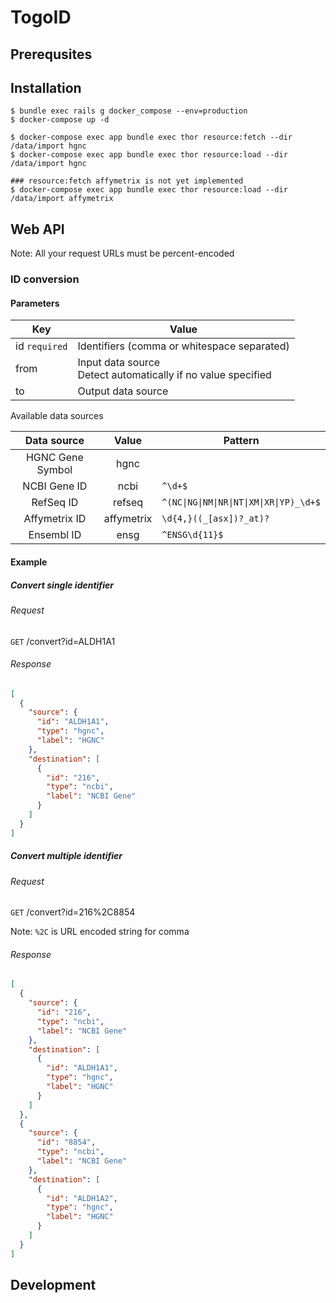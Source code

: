 # TogoID

## Prerequsites

## Installation

```
$ bundle exec rails g docker_compose --env=production
$ docker-compose up -d

$ docker-compose exec app bundle exec thor resource:fetch --dir /data/import hgnc
$ docker-compose exec app bundle exec thor resource:load --dir /data/import hgnc

### resource:fetch affymetrix is not yet implemented
$ docker-compose exec app bundle exec thor resource:load --dir /data/import affymetrix
```

## Web API

Note: All your request URLs must be percent-encoded

### ID conversion

#### Parameters

| Key           | Value                                                             |
|---------------|-------------------------------------------------------------------|
| id `required` | Identifiers (comma or whitespace separated)                       |
| from          | Input data source<br />Detect automatically if no value specified |
| to            | Output data source                                                |

Available data sources

| Data source      | Value      | Pattern                                                                         |
|:----------------:|:----------:|---------------------------------------------------------------------------------|
| HGNC Gene Symbol | hgnc       |                                                                                 |
| NCBI Gene ID     | ncbi       | `^\d+$`                                                                         |
| RefSeq ID        | refseq     | <code>^(NC&#124;NG&#124;NM&#124;NR&#124;NT&#124;XM&#124;XR&#124;YP)_\d+$</code> |
| Affymetrix ID    | affymetrix | `\d{4,}((_[asx])?_at)?`                                                         |
| Ensembl ID       | ensg       | `^ENSG\d{11}$`                                                                  |

#### Example

##### Convert single identifier

###### Request

`GET` /convert?id=ALDH1A1

###### Response

```json
[
  {
    "source": {
      "id": "ALDH1A1",
      "type": "hgnc",
      "label": "HGNC"
    },
    "destination": [
      {
        "id": "216",
        "type": "ncbi",
        "label": "NCBI Gene"
      }
    ]
  }
]
```

##### Convert multiple identifier

###### Request

`GET` /convert?id=216%2C8854

Note: `%2C` is URL encoded string for comma

###### Response

```json
[
  {
    "source": {
      "id": "216",
      "type": "ncbi",
      "label": "NCBI Gene"
    },
    "destination": [
      {
        "id": "ALDH1A1",
        "type": "hgnc",
        "label": "HGNC"
      }
    ]
  },
  {
    "source": {
      "id": "8854",
      "type": "ncbi",
      "label": "NCBI Gene"
    },
    "destination": [
      {
        "id": "ALDH1A2",
        "type": "hgnc",
        "label": "HGNC"
      }
    ]
  }
]
```

## Development
